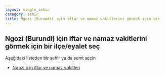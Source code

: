 ```yaml
---
layout: single_sehir
category: sehir
title: Ngozi (Burundi) için iftar ve namaz vakitlerini görmek için bir ilçe/eyalet seç
---
```



## Ngozi (Burundi) için iftar ve namaz vakitlerini görmek için bir ilçe/eyalet seç

Aşağıdaki listeden bir şehir ya da semt seçin


* [Ngozi için iftar ve namaz vakitleri](/iftar.html?sehir=Ngozi&ulke=Burundi&state=Ngozi)

